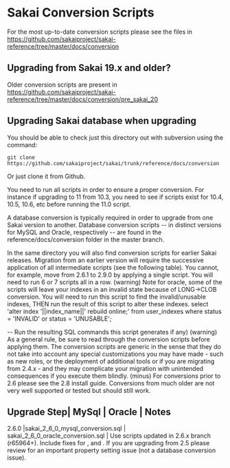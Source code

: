 # Sakai Conversion Scripts
For the most up-to-date conversion scripts please see the files in https://github.com/sakaiproject/sakai-reference/tree/master/docs/conversion

## Upgrading from Sakai 19.x and older?

Older conversion scripts are present in https://github.com/sakaiproject/sakai-reference/tree/master/docs/conversion/pre_sakai_20

## Upgrading Sakai database when upgrading
You should be able to check just this directory out with subversion using the command:

`git clone https://github.com/sakaiproject/sakai/trunk/reference/docs/conversion`

Or just clone it from Github.

You need to run all scripts in order to ensure a proper conversion. For instance if upgrading to 11 from 10.3, you need to see if scripts exist for 10.4, 10.5, 10.6, etc before running the 11.0 script. 

A database conversion is typically required in order to upgrade from one Sakai version to another. Database conversion scripts -- in distinct versions for MySQL and Oracle, respectively -- are found in the reference/docs/conversion folder in the master branch.

In the same directory you will also find conversion scripts for earlier Sakai releases. Migration from an earlier version will require the successive application of all intermediate scripts (see the following table). You cannot, for example, move from 2.6.1 to 2.9.0 by applying a single script. You will need to run 6 or 7 scripts all in a row.
(warning) Note for oracle, some of the scripts will leave your indexes in an invalid state because of LONG->CLOB conversion. You will need to run this script to find the invalid/unusable indexes, THEN run the result of this script to alter these indexes.
select 'alter index '||index_name||' rebuild online;' from user_indexes where status = 'INVALID' or status = 'UNUSABLE'; 

-- Run the resulting SQL commands this script generates if any)
(warning) As a general rule, be sure to read through the conversion scripts before applying them. The conversion scripts are generic in the sense that they do not take into account any special customizations you may have made - such as new roles, or the deployment of additional tools or if you are migrating from 2.4.x - and they may complicate your migration with unintended consequences if you execute them blindly.
(minus) For conversions prior to 2.6 please see the 2.8 install guide. Conversions from much older are not very well supported or tested but should still work.

Upgrade Step| MySql | Oracle | Notes
-------------------------------------
2.6.0 |sakai_2_6_0_mysql_conversion.sql | sakai_2_6_0_oracle_conversion.sql | Use scripts updated in 2.6.x branch (r65964+). Include fixes for ,  and . If you are upgrading from 2.5 please review  for an important property setting issue (not a database conversion
issue).
